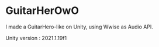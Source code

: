 # GuitarHerOwO
I made a GuitarHero-like on Unity, using Wwise as Audio API.

Unity version : 2021.1.19f1
